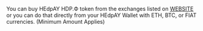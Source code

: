 You can buy HEdpAY HDP.Ф token from the exchanges listed on [WEBSITE](https://www.hedpay.com/) or you can do that directly from your HEdpAY Wallet with ETH, BTC, or FIAT currencies. (Minimum Amount Applies) 